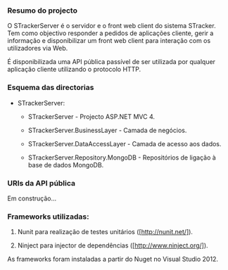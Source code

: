### Resumo do projecto

O STrackerServer é o servidor e o front web client do sistema STracker. Tem como
objectivo responder a pedidos de aplicações cliente, gerir a informação e
disponibilizar um front web client para interação com os utilizadores via Web.

É disponibilizada uma API pública passível de ser utilizada por qualquer
aplicação cliente utilizando o protocolo HTTP.



### Esquema das directorias

-   STrackerServer:

    -   STrackerServer                                 - Projecto ASP.NET MVC 4.

    -   STrackerServer.BusinessLayer            - Camada de negócios.

    -   STrackerServer.DataAccessLayer         - Camada de acesso aos dados.

    -   STrackerServer.Repository.MongoDB   - Repositórios de ligação à base de
        dados MongoDB.



### URIs da API pública

Em construção...



### Frameworks utilizadas:

1.  Nunit para realização de testes unitários ([http://nunit.net/]).

2.  Ninject para injector de dependências ([http://www.ninject.org/]).

As frameworks foram instaladas a partir do Nuget no Visual Studio 2012.

